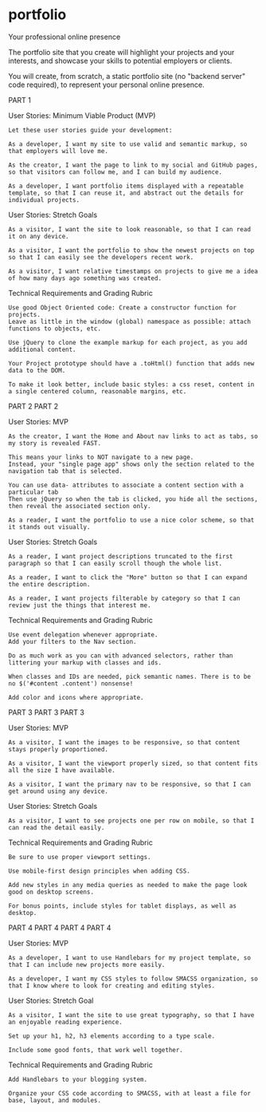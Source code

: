 # portfolio

Your professional online presence

The portfolio site that you create will highlight your projects and your interests, and showcase your skills to potential employers or clients.

You will create, from scratch, a static portfolio site (no "backend server" code required), to represent your personal online presence.

PART 1

  User Stories: Minimum Viable Product (MVP)

    Let these user stories guide your development:

    As a developer, I want my site to use valid and semantic markup, so that employers will love me.

    As the creator, I want the page to link to my social and GitHub pages, so that visitors can follow me, and I can build my audience.

    As a developer, I want portfolio items displayed with a repeatable template, so that I can reuse it, and abstract out the details for individual projects.


  User Stories: Stretch Goals

    As a visitor, I want the site to look reasonable, so that I can read it on any device.

    As a visitor, I want the portfolio to show the newest projects on top so that I can easily see the developers recent work.

    As a visitor, I want relative timestamps on projects to give me a idea of how many days ago something was created.


  Technical Requirements and Grading Rubric

    Use good Object Oriented code: Create a constructor function for projects.
    Leave as little in the window (global) namespace as possible: attach functions to objects, etc.

    Use jQuery to clone the example markup for each project, as you add additional content.

    Your Project prototype should have a .toHtml() function that adds new data to the DOM.

    To make it look better, include basic styles: a css reset, content in a single centered column, reasonable margins, etc.

PART 2 PART 2

  User Stories: MVP

    As the creator, I want the Home and About nav links to act as tabs, so my story is revealed FAST.

    This means your links to NOT navigate to a new page.
    Instead, your "single page app" shows only the section related to the navigation tab that is selected.

    You can use data- attributes to associate a content section with a particular tab
    Then use jQuery so when the tab is clicked, you hide all the sections, then reveal the associated section only.

    As a reader, I want the portfolio to use a nice color scheme, so that it stands out visually.

  User Stories: Stretch Goals

    As a reader, I want project descriptions truncated to the first paragraph so that I can easily scroll though the whole list.

    As a reader, I want to click the "More" button so that I can expand the entire description.

    As a reader, I want projects filterable by category so that I can review just the things that interest me.

  Technical Requirements and Grading Rubric

    Use event delegation whenever appropriate.
    Add your filters to the Nav section.

    Do as much work as you can with advanced selectors, rather than littering your markup with classes and ids.

    When classes and IDs are needed, pick semantic names. There is to be no $('#content .content') nonsense!

    Add color and icons where appropriate.

PART 3 PART 3 PART 3

  User Stories: MVP

    As a visitor, I want the images to be responsive, so that content stays properly proportioned.

    As a visitor, I want the viewport properly sized, so that content fits all the size I have available.

    As a visitor, I want the primary nav to be responsive, so that I can get around using any device.

  User Stories: Stretch Goals

    As a visitor, I want to see projects one per row on mobile, so that I can read the detail easily.

  Technical Requirements and Grading Rubric

    Be sure to use proper viewport settings.

    Use mobile-first design principles when adding CSS.

    Add new styles in any media queries as needed to make the page look good on desktop screens.

    For bonus points, include styles for tablet displays, as well as desktop.

PART 4 PART 4 PART 4 PART 4

  User Stories: MVP

    As a developer, I want to use Handlebars for my project template, so that I can include new projects more easily.

    As a developer, I want my CSS styles to follow SMACSS organization, so that I know where to look for creating and editing styles.

  User Stories: Stretch Goal

    As a visitor, I want the site to use great typography, so that I have an enjoyable reading experience.

    Set up your h1, h2, h3 elements according to a type scale.

    Include some good fonts, that work well together.

  Technical Requirements and Grading Rubric

    Add Handlebars to your blogging system.

    Organize your CSS code according to SMACSS, with at least a file for base, layout, and modules.
